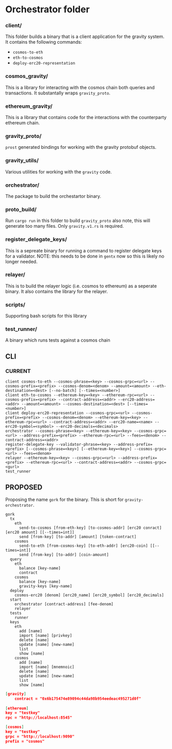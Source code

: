 # Orchestrator folder

### client/

This folder builds a binary that is a client application for the gravity system. It contains the following commands:
- `cosmos-to-eth`
- `eth-to-cosmos`
- `deploy-erc20-representation`

### cosmos_gravity/

This is a library for interacting with the cosmos chain both queries and transactions. It substantally wraps `gravity_proto`.

### ethereum_gravity/

This is a library that contains code for the interactions with the counterparty ethereum chain.

### gravity_proto/

`prost` generated bindings for working with the gravity protobuf objects.

### gravity_utils/

Various utilities for working with the `gravity` code.

### orchestrator/

The package to build the orchestartor binary.

### proto_build/

Run `cargo run` in this folder to build `gravity_proto` also note, this will generate too many files. Only `gravity.v1.rs` is required.

### register_delegate_keys/

This is a sepreate binary for running a command to register delegate keys for a validator. NOTE: this needs to be done in `gentx` now so this is likely no longer needed.

### relayer/

This is to build the relayer logic (i.e. cosmos to ethereum) as a seperate binary. It also contains the library for the relayer.

### scripts/

Supporting bash scripts for this library

### test_runner/

A binary which runs tests against a cosmos chain


## CLI

### CURRENT

```
client cosmos-to-eth --cosmos-phrase=<key> --cosmos-grpc=<url> --cosmos-prefix=<prefix> --cosmos-denom=<denom> --amount=<amount> --eth-destination=<dest> [--no-batch] [--times=<number>]
client eth-to-cosmos --ethereum-key=<key> --ethereum-rpc=<url> --cosmos-prefix=<prefix> --contract-address=<addr> --erc20-address=<addr> --amount=<amount> --cosmos-destination=<dest> [--times=<number>]
client deploy-erc20-representation --cosmos-grpc=<url> --cosmos-prefix=<prefix> --cosmos-denom=<denom> --ethereum-key=<key> --ethereum-rpc=<url> --contract-address=<addr> --erc20-name=<name> --erc20-symbol=<symbol> --erc20-decimals=<decimals>
orchestrator --cosmos-phrase=<key> --ethereum-key=<key> --cosmos-grpc=<url> --address-prefix=<prefix> --ethereum-rpc=<url> --fees=<denom> --contract-address=<addr>
register-delegate-key --validator-phrase=<key> --address-prefix=<prefix> [--cosmos-phrase=<key>] [--ethereum-key=<key>] --cosmos-grpc=<url> --fees=<denom>
relayer --ethereum-key=<key> --cosmos-grpc=<url> --address-prefix=<prefix> --ethereum-rpc=<url> --contract-address=<addr> --cosmos-grpc=<gurl>
test_runner 
```

## PROPOSED

Proposing the name `gork` for the binary. This is short for `gravity-orchestrator`.

```
gork
  tx
    eth
      send-to-cosmos [from-eth-key] [to-cosmos-addr] [erc20 conract] [erc20 amount] [[--times=int]]
      send [from-key] [to-addr] [amount] [token-contract]
    cosmos
      send-to-eth [from-cosmos-key] [to-eth-addr] [erc20-coin] [[--times=int]]
      send [from-key] [to-addr] [coin-amount]
  query
    eth
      balance [key-name]
      contract
    cosmos
      balance [key-name]
      gravity-keys [key-name]
  deploy
    cosmos-erc20 [denom] [erc20_name] [erc20_symbol] [erc20_decimals]
  start
    orchestrator [contract-address] [fee-denom]
    relayer
  tests
    runner
  keys
    eth
      add [name]
      import [name] [privkey]
      delete [name]
      update [name] [new-name]
      list
      show [name]
    cosmos 
      add [name]
      import [name] [mnemnoic]
      delete [name]
      update [name] [new-name]
      list
      show [name]
```

```json
[gravity]
	contract = "0x6b175474e89094c44da98b954eedeac495271d0f"
	
[ethereum]
key = "testkey"
rpc = "http://localhost:8545"

[cosmos]
key = "testkey"
grpc = "http://localhost:9090"
prefix = "cosmos"
```
